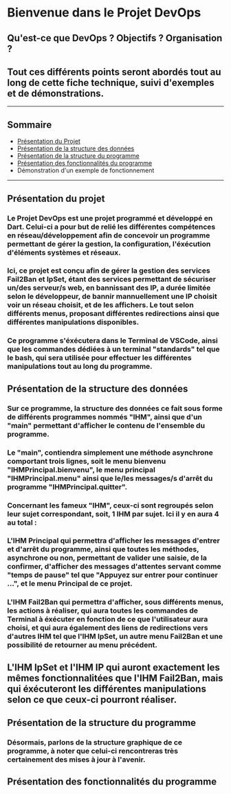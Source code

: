 # Bienvenue dans le Projet DevOps  
## Qu'est-ce que DevOps ? Objectifs ? Organisation ? 
## Tout ces différents points seront abordés tout au long de cette fiche technique, suivi d'exemples et de démonstrations. 
--------------------------------------------------------  
## Sommaire
- [Présentation du Projet](#présentation-du-projet)
- [Présentation de la structure des données](#présentation-de-la-structure-des-données)
- [Présentation de la structure du programme](#présentation-de-la-structure-du-programme)
- [Présentation des fonctionnalités du programme](#présentation-des-fonctionnalités-du-programme)
- Démonstration d'un exemple de fonctionnement  
--------------------------------------------------------  
## Présentation du projet  

### Le Projet DevOps est une projet programmé et développé en Dart. Celui-ci a pour but de relié les différentes compétences en réseau/développement afin de concevoir un programme permettant de gérer la gestion, la configuration, l'éxécution d'éléments systèmes et réseaux.  
### Ici, ce projet est conçu afin de gérer la gestion des services Fail2Ban et IpSet, étant des services permettant de sécuriser un/des serveur/s web, en bannissant des IP, a durée limitée selon le développeur, de bannir mannuellement une IP choisit voir un réseau choisit, et de les affichers. Le tout selon différents menus, proposant différentes redirections ainsi que différentes manipulations disponibles.
### Ce programme s'éxécutera dans le Terminal de VSCode, ainsi que les commandes dédiées à un terminal "standards" tel que le bash, qui sera utilisée pour effectuer les différentes manipulations tout au long du programme.

## Présentation de la structure des données  

### Sur ce programme, la structure des données ce fait sous forme de différents programmes nommés "IHM", ainsi que d'un "main" permettant d'afficher le contenu de l'ensemble du programme.  
### Le "main", contiendra simplement une méthode asynchrone comportant trois lignes, soit le menu bienvenu "IHMPrincipal.bienvenu", le menu principal "IHMPrincipal.menu" ainsi que le/les messages/s d'arrêt du programme "IHMPrincipal.quitter".  
### Concernant les fameux "IHM", ceux-ci sont regroupés selon leur sujet correspondant, soit, 1 IHM par sujet. Ici il y en aura 4 au total :  
### L'IHM Principal qui permettra d'afficher les messages d'entrer et d'arrêt du programme, ainsi que toutes les méthodes, asynchrone ou non, permettant de valider une saisie, de la confirmer, d'afficher des messages d'attentes servant comme "temps de pause" tel que "Appuyez sur entrer pour continuer ...", et le menu Principal de ce projet.  
### L'IHM Fail2Ban qui permettra d'afficher, sous différents menus, les actions à réaliser, qui aura toutes les commandes de Terminal à éxécuter en fonction de ce que l'utilisateur aura choisi, et qui aura également des liens de redirections vers d'autres IHM tel que l'IHM IpSet, un autre menu Fail2Ban et une possibilité de retourner au menu précédent.  
## L'IHM IpSet et l'IHM IP qui auront exactement les mêmes fonctionnalitées que l'IHM Fail2Ban, mais qui éxécuteront les différentes manipulations selon ce que ceux-ci pourront réaliser.  

## Présentation de la structure du programme  
### Désormais, parlons de la structure graphique de ce programme, à noter que celui-ci rencontreras très certainement des mises à jour à l'avenir.  

## Présentation des fonctionnalités du programme  
###  
